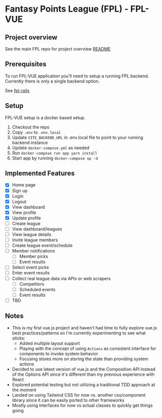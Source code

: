 # Fantasy Points League (FPL) - FPL-VUE

## Project overview

See the main FPL repo for project overview [README](https://github.com/quasi-presence/fpl#readme)

## Prerequisites

To run FPL-VUE application you'll need to setup a running FPL backend.  Currently there is only a single backend option.

See [fpl-rails](https://github.com/quasi-presence/fpl-rails)

## Setup

FPL-VUE setup is a docker based setup.

1. Checkout the repo
2. Copy `.env` to `.env.local`
3. Update `VITE_BACKEND_URL` in .env.local file to point to your running backend instance
4. Update `docker-compose.yml` as needed
5. Run `docker-compose run app yarn install`
6. Start app by running `docker-compose up -d`

## Implemented Features

  * [x] Home page
  * [x] Sign up
  * [x] Login
  * [x] Logout
  * [x] View dashboard
  * [x] View profile
  * [x] Update profile
  * [ ] Create league
  * [ ] View dashboard/leagues
  * [ ] View league details
  * [ ] Invite league members
  * [ ] Create league event/schedule
  * [ ] Member notifications
    * [ ] Member picks
    * [ ] Event results
  * [ ] Select event picks
  * [ ] Enter event results
  * [ ] Collect real league data via APIs or web scrapers
    * [ ] Competitors
    * [ ] Scheduled events
    * [ ] Event results
  * [ ] TBD

## Notes

* This is my first vue.js project and haven't had time to fully explore vue.js best practices/patterns so I'm currently
  experimenting to see what sticks:
  * Added multiple layout support
  * Playing with the concept of using `Actions` as consistent interface for components to invoke system behavior
  * Focusing stores more on storing the state than providing system actions
* Decided to use latest version of vue.js and the Composition API instead of the Options API since it's different
  than my previous experience with React
* Explored potential testing but not utilizing a traditional TDD approach at the moment
* Landed on using Tailwind CSS for now vs. another css/component library since it can be easily ported to other frameworks
* Mostly using interfaces for now vs actual classes to quickly get things going
